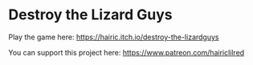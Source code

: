 # Destroy the Lizard Guys

Play the game here: https://hairic.itch.io/destroy-the-lizardguys

You can support this project here: https://www.patreon.com/hairiclilred
